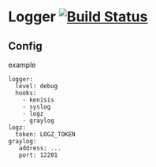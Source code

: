 # Logger [![Build Status](https://travis-ci.org/rai-project/logger.svg?branch=master)](https://travis-ci.org/rai-project/logger)

## Config

example

~~~
logger:
  level: debug
  hooks:
    - kenisis
    - syslog
    - logz
    - graylog
logz:
  token: LOGZ_TOKEN
graylog:
   address: ...
   port: 12201
~~~
